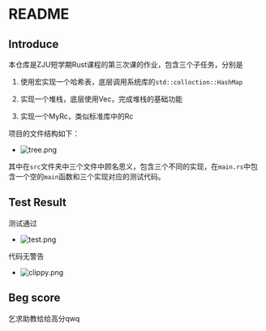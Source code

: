 # README

## Introduce

本仓库是ZJU短学期Rust课程的第三次课的作业，包含三个子任务，分别是

1. 使用宏实现一个哈希表，底层调用系统库的`std::colloction::HashMap`

2. 实现一个堆栈，底层使用Vec，完成堆栈的基础功能

3. 实现一个MyRc，类似标准库中的Rc

项目的文件结构如下：

- ![tree.png](https://img1.imgtp.com/2023/09/06/LigD2RVF.png)

其中在`src`文件夹中三个文件中顾名思义，包含三个不同的实现，在`main.rs`中包含一个空的`main`函数和三个实现对应的测试代码。



## Test Result

测试通过

- ![test.png](https://img1.imgtp.com/2023/09/06/06ugPFFG.png)

代码无警告

- ![clippy.png](https://img1.imgtp.com/2023/09/06/l2EMmFoO.png)


## Beg score

乞求助教给给高分qwq
